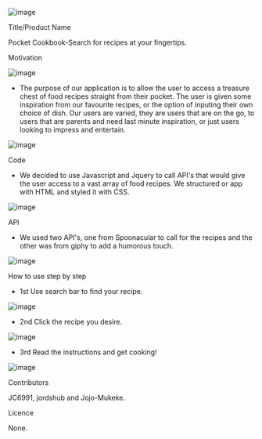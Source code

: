  ![image](https://user-images.githubusercontent.com/118123888/219058943-b1e2daa6-2771-4dc1-8ec6-70c2ee8e5266.png)
 
Title/Product Name
 
 Pocket Cookbook-Search for recipes at your fingertips.
 
 Motivation
 
 ![image](https://user-images.githubusercontent.com/118123888/219090595-7cc1cc0c-34ac-4252-96c3-47c02b1b662b.png)

- The purpose of our application is to allow the user to access a treasure chest of food recipes straight from their pocket. The user is given some inspiration from our favourite recipes, or the option of inputing their own choice of dish.
 Our users are varied, they are users that are on the go, to users that are parents and need last minute inspiration, or just users looking to impress and entertain.

![image](https://user-images.githubusercontent.com/118123888/219059448-57cdfabc-c541-445e-98fb-0413816b4e03.png)

Code
 
- We decided to use Javascript and Jquery to call API's that would give the user access to a vast array of food recipes. We structured or app with HTML and styled it with CSS. 

![image](https://user-images.githubusercontent.com/118123888/219060964-5999135b-f519-4f3f-99e9-df7c5fc924c9.png)

 API

 - We used two API's, one from Spoonacular to call for the recipes and the other was from giphy to add a humorous touch.
 
 ![image](https://user-images.githubusercontent.com/118123888/219063651-8d950b68-585d-4ac8-81b5-4aea7b450f78.png)



 How to use step by step
 
 - 1st Use search bar to find your recipe.

 ![image](https://user-images.githubusercontent.com/118123888/219058943-b1e2daa6-2771-4dc1-8ec6-70c2ee8e5266.png)


 - 2nd Click the recipe you desire.

![image](https://user-images.githubusercontent.com/118123888/219064803-141e9d0e-bb4a-465a-8d99-0fc3786576ed.png)


 - 3rd Read the instructions and get cooking!

![image](https://user-images.githubusercontent.com/118123888/219065262-834d85d3-0957-4fe1-8de1-10fd8dc4f1ed.png)

Contributors


JC6991, jordshub and Jojo-Mukeke.

Licence

None.





